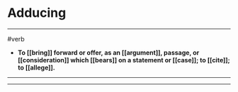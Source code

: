 # Adducing
---
#verb
- **To [[bring]] forward or offer, as an [[argument]], passage, or [[consideration]] which [[bears]] on a statement or [[case]]; to [[cite]]; to [[allege]].**
---
---
